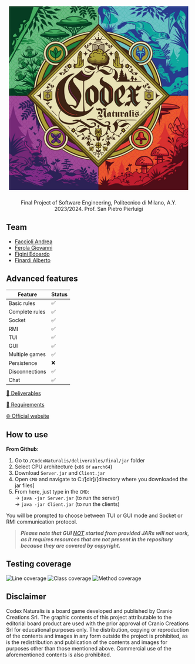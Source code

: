 <h1 align="center">
  <img src="/documents/logo.jpg" height=500 >
</h1>

<p align = 'center'>
  Final Project of Software Engineering, Politecnico di Milano, A.Y. 2023/2024. Prof. San Pietro Pierluigi  
</p>

## Team
- [Faccioli Andrea](https://github.com/faccioliandrea)
- [Ferola Giovanni](https://github.com/gioferola)
- [Figini Edoardo](https://github.com/EdoardoFigini)
- [Finardi Alberto](https://github.com/albertofinardi)

## Advanced features

|  Feature   | Status  | 
|-----|---|
| Basic rules | ✅ | 
| Complete rules | ✅ | 
| Socket | ✅ | 
| RMI | ✅ | 
| TUI | ✅ | 
| GUI | ✅ | 
| Multiple games | ✅ | 
| Persistence | ❌ | 
| Disconnections | ✅ | 
| Chat | ✅ |

[📄 Deliverables](/CodexNaturalis/deliverables)

[📖 Requirements](/documents/requirements.pdf)

[🌐 Official website](https://www.craniocreations.it/prodotto/codex-naturalis)

## How to use

**From Github:**<br>
1. Go to `/CodexNaturalis/deliverables/final/jar` folder
2. Select CPU architecture (`x86` or `aarch64`)
3. Download `Server.jar` and `Client.jar`
4. Open `CMD` and navigate to C:/[dir]/[directory where you downloaded the jar files]
5. From here, just type in the `CMD`:  
   -> `java -jar Server.jar` (to run the server)<br>
   -> `java -jar Client.jar` (to run the clients)

You will be prompted to choose between TUI or GUI mode and Socket or RMI communication protocol.
<br/>
> ***Please note that GUI <ins>NOT</ins> started from provided JARs will not work, as it requires resources that are not present in the repository because they are covered by copyright.***

## Testing coverage

![Line coverage](https://img.shields.io/badge/Line%20coverage-91%25-green?style=flat) 
![Class coverage](https://img.shields.io/badge/Class%20coverage-89%25-blue?style=flat)
![Method coverage](https://img.shields.io/badge/Method%20coverage-79%25-purple?style=flat)

## Disclaimer

Codex Naturalis is a board game developed and published by Cranio Creations Srl. The graphic contents of this project attributable to the editorial board product are used with the prior approval of Cranio Creations Srl for educational purposes only. The distribution, copying or reproduction of the contents and images in any form outside the project is prohibited, as is the redistribution and publication of the contents and images for purposes other than those mentioned above. Commercial use of the aforementioned contents is also prohibited.
